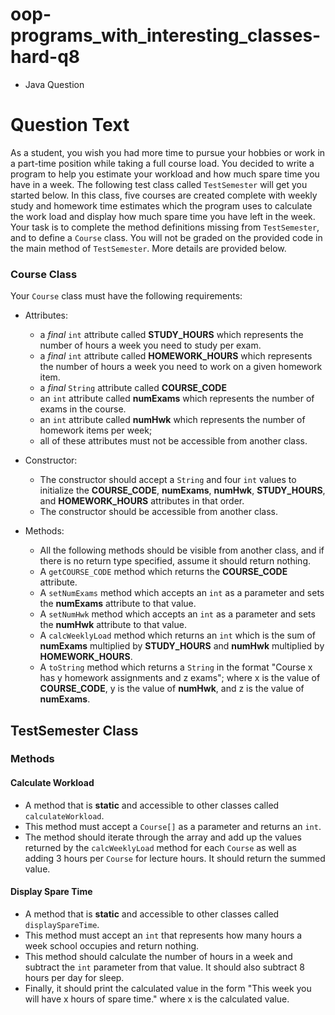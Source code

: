 # oop-programs_with_interesting_classes-hard-q8

- Java Question

# Question Text

As a student, you wish you had more time to pursue your hobbies or work in a part-time position while taking a full 
course load. You decided to write a program to help you estimate your workload and how much spare time you have in a 
week. The following test class called `TestSemester` will get you started below. In this class, five courses are 
created complete with weekly study and homework time estimates which the program uses to calculate the work load and 
display how much spare time you have left in the week. Your task is to complete the method definitions missing from 
`TestSemester`, and to define a `Course` class. You will not be graded on the provided code in the main method of 
`TestSemester`. More details are provided below.

### Course Class

Your `Course` class must have the following requirements:

- Attributes:
    - a *final* `int` attribute called **STUDY_HOURS** which represents the number of hours a week you need to study
      per exam.
    - a *final* `int` attribute called **HOMEWORK_HOURS** which represents the number of hours a week you need to work
      on a given homework item.
    - a *final* `String` attribute called **COURSE_CODE**
    - an `int` attribute called **numExams** which represents the number of exams in the course.
    - an `int` attribute called **numHwk** which represents the number of homework items per week;
    - all of these attributes must not be accessible from another class.

- Constructor:
    - The constructor should accept a `String` and four `int` values to initialize the **COURSE_CODE**, **numExams**,
      **numHwk**, **STUDY_HOURS**, and **HOMEWORK_HOURS** attributes in that order.
    - The constructor should be accessible from another class.

- Methods:
    - All the following methods should be visible from another class, and if there is no return type specified, assume
      it should return nothing.
    - A `getCOURSE_CODE` method which returns the **COURSE_CODE** attribute.
    - A `setNumExams` method which accepts an `int` as a parameter and sets the **numExams** attribute to that value.
    - A `setNumHwk` method which accepts an `int` as a parameter and sets the **numHwk** attribute to that value.
    - A `calcWeeklyLoad` method which returns an `int` which is the sum of **numExams** multiplied by **STUDY_HOURS**
      and **numHwk** multiplied by **HOMEWORK_HOURS**.
    - A `toString` method which returns a `String` in the format "Course x has y homework assignments and z exams";
      where x is the value of **COURSE_CODE**, y is the value of **numHwk**, and z is the value of **numExams**.

## TestSemester Class

### Methods

#### Calculate Workload

- A method that is **static** and accessible to other classes called `calculateWorkload`.
- This method must accept a `Course[]` as a parameter and returns an `int`.
- The method should iterate through the array and add up the values returned by the `calcWeeklyLoad` method for each 
  `Course` as well as adding 3 hours per `Course` for lecture hours. It should return the summed value.

#### Display Spare Time

- A method that is **static** and accessible to other classes called `displaySpareTime`.
- This method must accept an `int` that represents how many hours a week school occupies and return nothing.
- This method should calculate the number of hours in a week and subtract the `int` parameter from that value.
  It should also subtract 8 hours per day for sleep.
- Finally, it should print the calculated value in the form "This week you will have x hours of spare time." where
  x is the calculated value.

